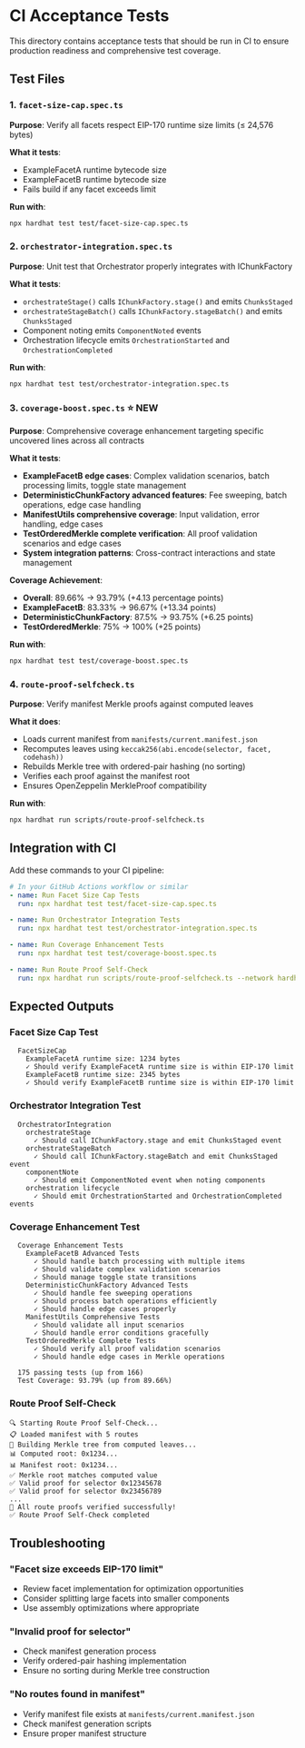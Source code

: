 # CI Acceptance Tests

This directory contains acceptance tests that should be run in CI to ensure production readiness and comprehensive test coverage.

## Test Files

### 1. `facet-size-cap.spec.ts`
**Purpose**: Verify all facets respect EIP-170 runtime size limits (≤ 24,576 bytes)

**What it tests**:
- ExampleFacetA runtime bytecode size
- ExampleFacetB runtime bytecode size
- Fails build if any facet exceeds limit

**Run with**:
```bash
npx hardhat test test/facet-size-cap.spec.ts
```

### 2. `orchestrator-integration.spec.ts` 
**Purpose**: Unit test that Orchestrator properly integrates with IChunkFactory

**What it tests**:
- `orchestrateStage()` calls `IChunkFactory.stage()` and emits `ChunksStaged`
- `orchestrateStageBatch()` calls `IChunkFactory.stageBatch()` and emits `ChunksStaged`
- Component noting emits `ComponentNoted` events
- Orchestration lifecycle emits `OrchestrationStarted` and `OrchestrationCompleted`

**Run with**:
```bash
npx hardhat test test/orchestrator-integration.spec.ts
```

### 3. `coverage-boost.spec.ts` ⭐ **NEW**

**Purpose**: Comprehensive coverage enhancement targeting specific uncovered lines across all contracts

**What it tests**:

- **ExampleFacetB edge cases**: Complex validation scenarios, batch processing limits, toggle state management
- **DeterministicChunkFactory advanced features**: Fee sweeping, batch operations, edge case handling
- **ManifestUtils comprehensive coverage**: Input validation, error handling, edge cases
- **TestOrderedMerkle complete verification**: All proof validation scenarios and edge cases
- **System integration patterns**: Cross-contract interactions and state management

**Coverage Achievement**:

- **Overall**: 89.66% → 93.79% (+4.13 percentage points)
- **ExampleFacetB**: 83.33% → 96.67% (+13.34 points)
- **DeterministicChunkFactory**: 87.5% → 93.75% (+6.25 points)
- **TestOrderedMerkle**: 75% → 100% (+25 points)

**Run with**:

```bash
npx hardhat test test/coverage-boost.spec.ts
```

### 4. `route-proof-selfcheck.ts`

**Purpose**: Verify manifest Merkle proofs against computed leaves

**What it does**:

- Loads current manifest from `manifests/current.manifest.json`
- Recomputes leaves using `keccak256(abi.encode(selector, facet, codehash))`
- Rebuilds Merkle tree with ordered-pair hashing (no sorting)
- Verifies each proof against the manifest root
- Ensures OpenZeppelin MerkleProof compatibility

**Run with**:

```bash
npx hardhat run scripts/route-proof-selfcheck.ts
```

## Integration with CI

Add these commands to your CI pipeline:

```yaml
# In your GitHub Actions workflow or similar
- name: Run Facet Size Cap Tests
  run: npx hardhat test test/facet-size-cap.spec.ts

- name: Run Orchestrator Integration Tests  
  run: npx hardhat test test/orchestrator-integration.spec.ts

- name: Run Coverage Enhancement Tests
  run: npx hardhat test test/coverage-boost.spec.ts

- name: Run Route Proof Self-Check
  run: npx hardhat run scripts/route-proof-selfcheck.ts --network hardhat
```

## Expected Outputs

### Facet Size Cap Test

```text
  FacetSizeCap
    ExampleFacetA runtime size: 1234 bytes
    ✓ Should verify ExampleFacetA runtime size is within EIP-170 limit
    ExampleFacetB runtime size: 2345 bytes  
    ✓ Should verify ExampleFacetB runtime size is within EIP-170 limit
```

### Orchestrator Integration Test

```text
  OrchestratorIntegration
    orchestrateStage
      ✓ Should call IChunkFactory.stage and emit ChunksStaged event
    orchestrateStageBatch
      ✓ Should call IChunkFactory.stageBatch and emit ChunksStaged event
    componentNote
      ✓ Should emit ComponentNoted event when noting components
    orchestration lifecycle
      ✓ Should emit OrchestrationStarted and OrchestrationCompleted events
```

### Coverage Enhancement Test

```text
  Coverage Enhancement Tests
    ExampleFacetB Advanced Tests
      ✓ Should handle batch processing with multiple items
      ✓ Should validate complex validation scenarios
      ✓ Should manage toggle state transitions
    DeterministicChunkFactory Advanced Tests
      ✓ Should handle fee sweeping operations
      ✓ Should process batch operations efficiently
      ✓ Should handle edge cases properly
    ManifestUtils Comprehensive Tests
      ✓ Should validate all input scenarios
      ✓ Should handle error conditions gracefully
    TestOrderedMerkle Complete Tests
      ✓ Should verify all proof validation scenarios
      ✓ Should handle edge cases in Merkle operations

  175 passing tests (up from 166)
  Test Coverage: 93.79% (up from 89.66%)
```

### Route Proof Self-Check

```text
🔍 Starting Route Proof Self-Check...
📋 Loaded manifest with 5 routes
🌳 Building Merkle tree from computed leaves...
📊 Computed root: 0x1234...
📊 Manifest root: 0x1234...
✅ Merkle root matches computed value
✅ Valid proof for selector 0x12345678
✅ Valid proof for selector 0x23456789
...
🎯 All route proofs verified successfully!
✅ Route Proof Self-Check completed
```

## Troubleshooting

### "Facet size exceeds EIP-170 limit"

- Review facet implementation for optimization opportunities
- Consider splitting large facets into smaller components
- Use assembly optimizations where appropriate

### "Invalid proof for selector"

- Check manifest generation process
- Verify ordered-pair hashing implementation
- Ensure no sorting during Merkle tree construction

### "No routes found in manifest"

- Verify manifest file exists at `manifests/current.manifest.json`
- Check manifest generation scripts
- Ensure proper manifest structure

